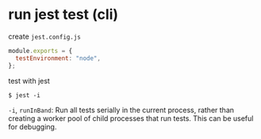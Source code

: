 # run jest test (cli)

create `jest.config.js`

```js
module.exports = {
  testEnvironment: "node",
};
```

test with jest

```
$ jest -i
```

`-i`, `runInBand`: Run all tests serially in the current process, rather than creating a worker pool of child processes that run tests. This can be useful for debugging.
